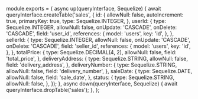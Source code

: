 module.exports = {
  async up(queryInterface, Sequelize) {
    await queryInterface.createTable('sales', {
      id: {
        allowNull: false,
        autoIncrement: true,
        primaryKey: true,
        type: Sequelize.INTEGER,
      },
      userId: {
        type: Sequelize.INTEGER,
        allowNull: false,
        onUpdate: 'CASCADE',
        onDelete: 'CASCADE',
        field: 'user_id',
        references: {
          model: 'users',
          key: 'id',
        },
      },
      sellerId: {
        type: Sequelize.INTEGER,
        allowNull: false,
        onUpdate: 'CASCADE',
        onDelete: 'CASCADE',
        field: 'seller_id',
        references: {
          model: 'users',
          key: 'id',
        },
      },
      totalPrice: {
        type: Sequelize.DECIMAL(4, 2),
        allowNull: false,
        field: 'total_price',
      },
      deliveryAddress: {
        type: Sequelize.STRING,
        allowNull: false,
        field: 'delivery_address',
      },
      deliveryNumber: {
        type: Sequelize.STRING,
        allowNull: false,
        field: 'delivery_number',
      },
      saleDate: {
        type: Sequelize.DATE,
        allowNull: false,
        field: 'sale_date',
      },
      status: {
        type: Sequelize.STRING,
        allowNull: false,
      },
    });
  },
  async down(queryInterface, Sequelize) {
    await queryInterface.dropTable('sales');
  },
};